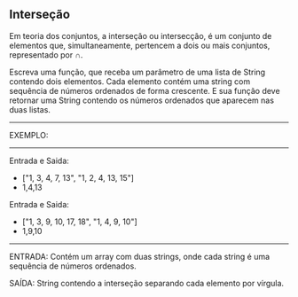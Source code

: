 ## Interseção

Em teoria dos conjuntos, a interseção ou intersecção, é um conjunto de elementos que, simultaneamente, pertencem a dois ou mais conjuntos, representado por ∩.

Escreva uma função, que receba um parâmetro de uma lista de String contendo dois elementos. Cada elemento contém uma string com sequência de números ordenados de forma crescente. E sua função deve retornar uma String contendo os números ordenados que aparecem nas duas listas.

---

EXEMPLO:

---

Entrada e Saida:

-  ["1, 3, 4, 7, 13", "1, 2, 4, 13, 15"]
-  1,4,13

Entrada e Saida:

-  ["1, 3, 9, 10, 17, 18", "1, 4, 9, 10"]
-  1,9,10

---

ENTRADA: Contém um array com duas strings, onde cada string é uma sequência de números ordenados.

SAÍDA: String contendo a interseção separando cada elemento por vírgula.
